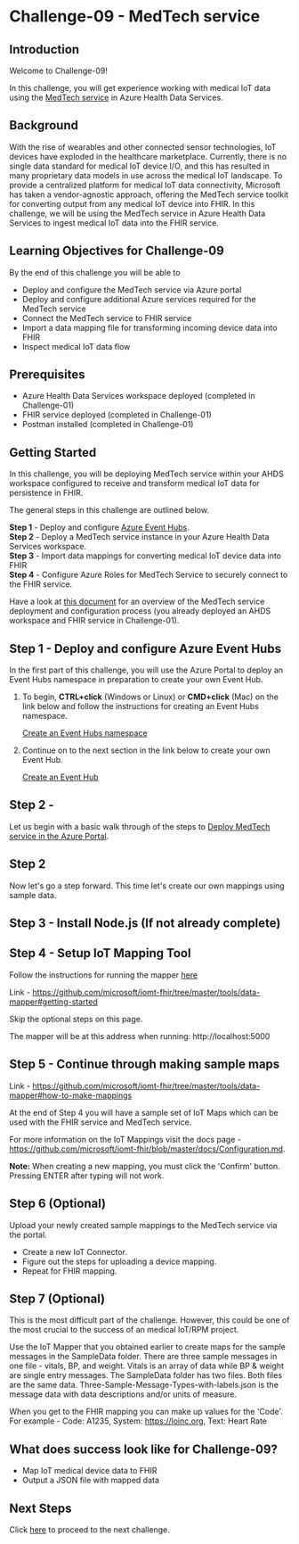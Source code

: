# Challenge-09 - MedTech service

## Introduction

Welcome to Challenge-09!

In this challenge, you will get experience working with medical IoT data using the [MedTech service](https://docs.microsoft.com/en-us/azure/healthcare-apis/iot/iot-connector-overview) in Azure Health Data Services.

## Background

With the rise of wearables and other connected sensor technologies, IoT devices have exploded in the healthcare marketplace. Currently, there is no single data standard for medical IoT device I/O, and this has resulted in many proprietary data models in use across the medical IoT landscape. To provide a centralized platform for medical IoT data connectivity, Microsoft has taken a vendor-agnostic approach, offering the MedTech service toolkit for converting output from any medical IoT device into FHIR. In this challenge, we will be using the MedTech service in Azure Health Data Services to ingest medical IoT data into the FHIR service.

## Learning Objectives for Challenge-09
By the end of this challenge you will be able to

- Deploy and configure the MedTech service via Azure portal
- Deploy and configure additional Azure services required for the MedTech service
- Connect the MedTech service to FHIR service
- Import a data mapping file for transforming incoming device data into FHIR
- Inspect medical IoT data flow

## Prerequisites 
+ Azure Health Data Services workspace deployed (completed in Challenge-01)
+ FHIR service deployed (completed in Challenge-01)
+ Postman installed (completed in Challenge-01)

## Getting Started 
In this challenge, you will be deploying MedTech service within your AHDS workspace configured to receive and transform medical IoT data for persistence in FHIR.

The general steps in this challenge are outlined below.

**Step 1** - Deploy and configure [Azure Event Hubs](https://docs.microsoft.com/en-us/azure/event-hubs/event-hubs-about).  
**Step 2** - Deploy a MedTech service instance in your Azure Health Data Services workspace.  
**Step 3** - Import data mappings for converting medical IoT device data into FHIR  
**Step 4** - Configure Azure Roles for MedTech Service to securely connect to the FHIR service.  

Have a look at [this document](https://docs.microsoft.com/en-us/azure/healthcare-apis/iot/get-started-with-iot) for an overview of the MedTech service deployment and configuration process (you already deployed an AHDS workspace and FHIR service in Challenge-01).

## Step 1 - Deploy and configure Azure Event Hubs
In the first part of this challenge, you will use the Azure Portal to deploy an Event Hubs namespace in preparation to create your own Event Hub.

1. To begin, **CTRL+click** (Windows or Linux) or **CMD+click** (Mac) on the link below and follow the instructions for creating an Event Hubs namespace.

    [Create an Event Hubs namespace](https://docs.microsoft.com/en-us/azure/event-hubs/event-hubs-create#create-an-event-hubs-namespace)

2. Continue on to the next section in the link below to create your own Event Hub.

    [Create an Event Hub](https://docs.microsoft.com/en-us/azure/event-hubs/event-hubs-create#create-an-event-hub)

## Step 2 - 


Let us begin with a basic walk through of the steps to [Deploy MedTech service in the Azure Portal](https://docs.microsoft.com/en-us/azure/healthcare-apis/iot/deploy-iot-connector-in-azure). 

## Step 2

Now let's go a step forward. This time let's create our own mappings using sample data.

## Step 3 - Install Node.js (If not already complete)

## Step 4 - Setup IoT Mapping Tool

Follow the instructions for running the mapper [here](https://github.com/microsoft/iomt-fhir/tree/master/tools/data-mapper#getting-started)

Link - https://github.com/microsoft/iomt-fhir/tree/master/tools/data-mapper#getting-started

Skip the optional steps on this page.

The mapper will be at this address when running: http://localhost:5000

## Step 5 - Continue through making sample maps

Link - https://github.com/microsoft/iomt-fhir/tree/master/tools/data-mapper#how-to-make-mappings

At the end of Step 4 you will have a sample set of IoT Maps which can be used with the FHIR service and MedTech service.

For more information on the IoT Mappings visit the docs page - https://github.com/microsoft/iomt-fhir/blob/master/docs/Configuration.md.

__Note:__ When creating a new mapping, you must click the 'Confirm' button. Pressing ENTER after typing will not work.

## Step 6 (Optional)

Upload your newly created sample mappings to the MedTech service via the portal.

- Create a new IoT Connector.
- Figure out the steps for uploading a device mapping.
- Repeat for FHIR mapping.

## Step 7 (Optional)

This is the most difficult part of the challenge. However, this could be one of the most crucial to the success of an medical IoT/RPM project.

Use the IoT Mapper that you obtained earlier to create maps for the sample messages in the SampleData folder. There are three sample messages in one file - vitals, BP, and weight. Vitals is an array of data while BP & weight are single entry messages. The SampleData folder has two files. Both files are the same data. Three-Sample-Message-Types-with-labels.json is the message data with data descriptions and/or units of measure.

When you get to the FHIR mapping you can make up values for the 'Code'. For example - Code: A1235, System: https://loinc.org, Text: Heart Rate

## What does success look like for Challenge-09?
+ Map IoT medical device data to FHIR
+ Output a JSON file with mapped data

## Next Steps

Click [here](<../Challenge-10 - Optional - FhirBlaze (Blazor app dev + FHIR)/ReadMe.md>) to proceed to the next challenge.